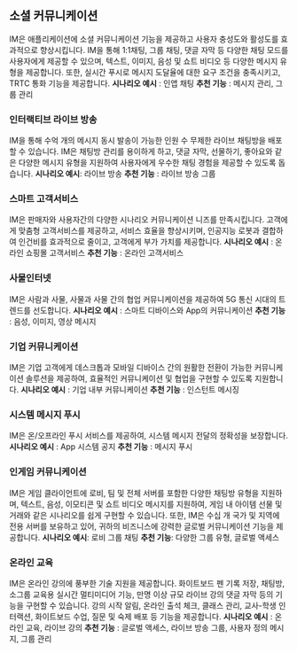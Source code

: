 ## 소셜 커뮤니케이션
IM은 애플리케이션에 소셜 커뮤니케이션 기능을 제공하고 사용자 충성도와 활성도를 효과적으로 향상시킵니다. IM을 통해 1:1채팅, 그룹 채팅, 댓글 자막 등 다양한 채팅 모드를 사용자에게 제공할 수 있으며, 텍스트, 이미지, 음성 및 쇼트 비디오 등 다양한 메시지 유형을 제공합니다. 또한, 실시간 푸시로 메시지 도달율에 대한 요구 조건을 충족시키고, TRTC 통화 기능을 제공합니다.
**시나리오 예시** : 인앱 채팅
**추천 기능** : 메시지 관리, 그룹 관리


### 인터랙티브 라이브 방송
IM을 통해 수억 개의 메시지 동시 발송이 가능한 인원 수 무제한 라이브 채팅방을 배포할 수 있습니다. IM은 채팅방 관리를 용이하게 하고, 댓글 자막, 선물하기, 좋아요와 같은 다양한 메시지 유형을 지원하여 사용자에게 우수한 채팅 경험을 제공할 수 있도록 돕습니다. 
**시나리오 예시**: 라이브 방송
**추천 기능** : 라이브 방송 그룹


### 스마트 고객서비스
IM은 판매자와 사용자간의 다양한 시나리오 커뮤니케이션 니즈를 만족시킵니다. 고객에게 맞춤형 고객서비스를 제공하고, 서비스 효율을 향상시키며, 인공지능 로봇과 결합하여 인건비를 효과적으로 줄이고, 고객에게 부가 가치를 제공합니다.
**시나리오 예시** : 온라인 쇼핑몰 고객서비스
**추천 기능** : 온라인 고객서비스


### 사물인터넷
IM은 사람과 사물, 사물과 사물 간의 협업 커뮤니케이션을 제공하여 5G 통신 시대의 트렌드를 선도합니다.
**시나리오 예시** : 스마트 디바이스와 App의 커뮤니케이션
**추천 기능** : 음성, 이미지, 영상 메시지



### 기업 커뮤니케이션
IM은 기업 고객에게 데스크톱과 모바일 디바이스 간의 원활한 전환이 가능한 커뮤니케이션 솔루션을 제공하여, 효율적인 커뮤니케이션 및 협업을 구현할 수 있도록 지원합니다.
**시나리오 예시** : 기업 내부 커뮤니케이션
**추천 기능** : 인스턴트 메시징


### 시스템 메시지 푸시
IM은 온/오프라인 푸시 서비스를 제공하여, 시스템 메시지 전달의 정확성을 보장합니다.
**시나리오 예시** : App 시스템 공지
**추천 기능** : 메시지 푸시


### 인게임 커뮤니케이션
IM은 게임 클라이언트에 로비, 팀 및 전체 서버를 포함한 다양한 채팅방 유형을 지원하며, 텍스트, 음성, 이모티콘 및 쇼트 비디오 메시지를 지원하여, 게임 내 아이템 선물 및 거래와 같은 시나리오를 쉽게 구현할 수 있습니다. 또한, IM은 수십 개 국가 및 지역에 전용 서버를 보유하고 있어, 귀하의 비즈니스에 강력한 글로벌 커뮤니케이션 기능을 제공합니다.
**시나리오 예시**: 로비 그룹 채팅
**추천 기능**: 다양한 그룹 유형, 글로벌 액세스


### 온라인 교육
IM은 온라인 강의에 풍부한 기술 지원을 제공합니다. 화이트보드 펜 기록 저장, 채팅방, 소그룹 교육용 실시간 멀티미디어 기능, 만명 이상 규모 라이브 강의 댓글 자막 등의 기능을 구현할 수 있습니다. 강의 시작 알림, 온라인 출석 체크, 클래스 관리, 교사-학생 인터랙션, 화이트보드 수업, 질문 및 숙제 배포 등 기능을 제공합니다.
**시나리오 예시** : 온라인 교육, 라이브 강의
**추천 기능** : 글로벌 액세스, 라이브 방송 그룹, 사용자 정의 메시지, 그룹 관리
